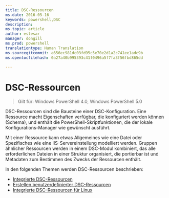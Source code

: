 ```yaml
---
title: DSC-Ressourcen
ms.date: 2016-05-16
keywords: powershell,DSC
description: 
ms.topic: article
author: eslesar
manager: dongill
ms.prod: powershell
translationtype: Human Translation
ms.sourcegitcommit: a656ec981dc03fd95c5e70e2d1a2c741ee1adc9b
ms.openlocfilehash: 0a27a40b995393c41f0496a5f7fa3f56fbd865dd

---
```


# DSC-Ressourcen

>Gilt für: Windows PowerShell 4.0, Windows PowerShell 5.0

DSC-Ressourcen sind die Bausteine einer DSC-Konfiguration. Eine Ressource macht Eigenschaften verfügbar, die konfiguriert werden können (Schema), und enthält die PowerShell-Skriptfunktionen, die der lokale Konfigurations-Manager wie gewünscht ausführt.

Mit einer Ressource kann etwas Allgemeines wie eine Datei oder Spezifisches wie eine IIS-Servereinstellung modelliert werden.  Gruppen ähnlicher Ressourcen werden in einem DSC-Modul kombiniert, das alle erforderlichen Dateien in einer Struktur organisiert, die portierbar ist und Metadaten zum Bestimmen des Zwecks der Ressourcen enthält.  

In den folgenden Themen werden DSC-Ressourcen beschrieben:

- [Integrierte DSC-Ressourcen](builtInResource.md)
- [Erstellen benutzerdefinierter DSC-Ressourcen](authoringResource.md)
- [Integrierte DSC-Ressourcen für Linux](lnxBuiltInResources.md)




<!--HONumber=Oct16_HO1-->


